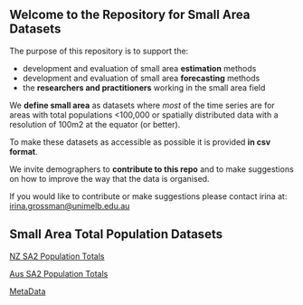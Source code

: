 ## Welcome to the Repository for Small Area Datasets

The purpose of this repository  is to support the:
 - development and evaluation of small area **estimation** methods
 - development and evaluation of small area **forecasting** methods
 - the **researchers and practitioners** working in the small area field
 

We **define small area** as datasets where _most_ of the time series are for areas with total populations <100,000  or
spatially distributed data with a resolution of 100m2 at the equator (or better).  

To make these datasets as accessible as possible it is provided **in csv format**.

We invite demographers to **contribute to this repo** and to make suggestions on how to improve the way that the data is organised.  

If you would like to contribute or make suggestions please contact irina at: irina.grossman@unimelb.edu.au


## Small Area Total Population Datasets

[NZ SA2 Population Totals](https://github.com/demographic-datasets-network/demographic-datasets-network.github.io/blob/main/datasets/totals/NZ_ERPs_1996-2020_2020geog.csv)

[Aus SA2 Population Totals](https://github.com/demographic-datasets-network/demographic-datasets-network.github.io/blob/main/datasets/totals/Aus_ERPs_SA2_ASGS2011_1991-2016_totals.csv)

[MetaData](https://github.com/demographic-datasets-network/demographic-datasets-network.github.io/blob/main/datasets/totals/SmallAreaDatasets_info.csv)
